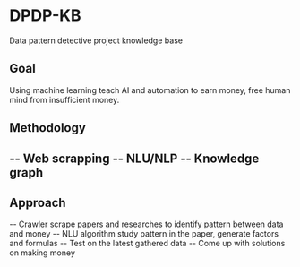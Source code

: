 # DPDP-KB
Data pattern detective project knowledge base

## Goal
Using machine learning teach AI and automation to earn money, free human mind from insufficient money.

## Methodology
-- Web scrapping
-- NLU/NLP
-- Knowledge graph
-- 

## Approach
-- Crawler scrape papers and researches to identify pattern between data and money
-- NLU algorithm study pattern in the paper, generate factors and formulas
-- Test on the latest gathered data
-- Come up with solutions on making money
